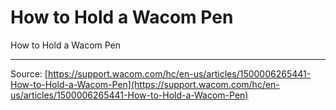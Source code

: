 # How to Hold a Wacom Pen

How to Hold a Wacom Pen

---
Source: [https://support.wacom.com/hc/en-us/articles/1500006265441-How-to-Hold-a-Wacom-Pen](https://support.wacom.com/hc/en-us/articles/1500006265441-How-to-Hold-a-Wacom-Pen)
